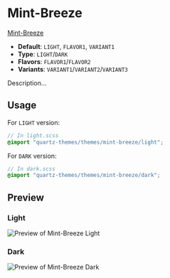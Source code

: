 # Mint-Breeze

[Mint-Breeze](https://quinta0.github.io/)

- **Default**: `LIGHT`, `FLAVOR1`, `VARIANT1`
- **Type**: `LIGHT`/`DARK`
- **Flavors**: `FLAVOR1`/`FLAVOR2`
- **Variants**: `VARIANT1`/`VARIANT2`/`VARIANT3`

Description...

## Usage

For `LIGHT` version:

```scss
// In light.scss
@import "quartz-themes/themes/mint-breeze/light";
```

For `DARK` version:

```scss
// In dark.scss
@import "quartz-themes/themes/mint-breeze/dark";
```

## Preview

### Light

![Preview of Mint-Breeze Light](preview-light.png)

### Dark

![Preview of Mint-Breeze Dark](preview-dark.png)
